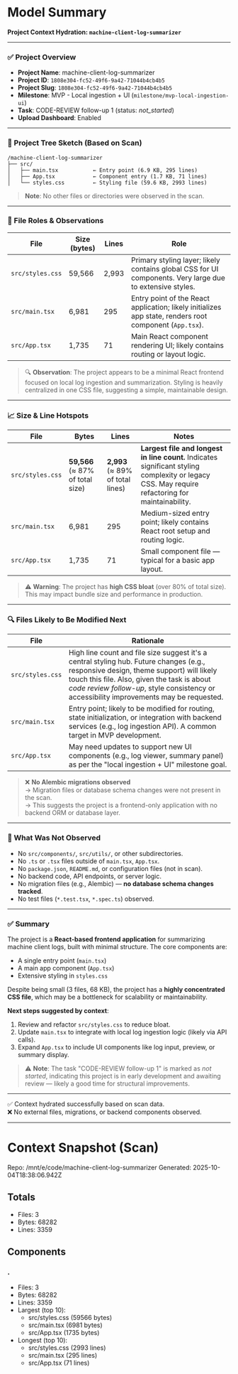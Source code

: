 # Model Summary

**Project Context Hydration: `machine-client-log-summarizer`**

---

### ✅ Project Overview  
- **Project Name**: machine-client-log-summarizer  
- **Project ID**: `1808e304-fc52-49f6-9a42-71044b4cb4b5`  
- **Project Slug**: `1808e304-fc52-49f6-9a42-71044b4cb4b5`  
- **Milestone**: MVP - Local ingestion + UI (`milestone/mvp-local-ingestion-ui`)  
- **Task**: CODE-REVIEW follow-up 1 (status: *not_started*)  
- **Upload Dashboard**: Enabled  

---

### 📁 Project Tree Sketch (Based on Scan)

```
/machine-client-log-summarizer
├── src/
│   ├── main.tsx           ← Entry point (6.9 KB, 295 lines)
│   ├── App.tsx            ← Component entry (1.7 KB, 71 lines)
│   └── styles.css         ← Styling file (59.6 KB, 2993 lines)
```

> **Note**: No other files or directories were observed in the scan.

---

### 📄 File Roles & Observations

| File | Size (bytes) | Lines | Role |
|------|--------------|-------|------|
| `src/styles.css` | 59,566 | 2,993 | Primary styling layer; likely contains global CSS for UI components. Very large due to extensive styles. |
| `src/main.tsx` | 6,981 | 295 | Entry point of the React application; likely initializes app state, renders root component (`App.tsx`). |
| `src/App.tsx` | 1,735 | 71 | Main React component rendering UI; likely contains routing or layout logic. |

> 🔍 **Observation**: The project appears to be a minimal React frontend focused on local log ingestion and summarization. Styling is heavily centralized in one CSS file, suggesting a simple, maintainable design.

---

### 📈 Size & Line Hotspots

| File | Bytes | Lines | Notes |
|------|-------|--------|-------|
| `src/styles.css` | **59,566** (≈ 87% of total size) | **2,993** (≈ 89% of total lines) | **Largest file and longest in line count.** Indicates significant styling complexity or legacy CSS. May require refactoring for maintainability. |
| `src/main.tsx` | 6,981 | 295 | Medium-sized entry point; likely contains React root setup and routing logic. |
| `src/App.tsx` | 1,735 | 71 | Small component file — typical for a basic app layout. |

> ⚠️ **Warning**: The project has **high CSS bloat** (over 80% of total size). This may impact bundle size and performance in production.

---

### 🔍 Files Likely to Be Modified Next

| File | Rationale |
|------|---------|
| `src/styles.css` | High line count and file size suggest it's a central styling hub. Future changes (e.g., responsive design, theme support) will likely touch this file. Also, given the task is about *code review follow-up*, style consistency or accessibility improvements may be requested. |
| `src/main.tsx` | Entry point; likely to be modified for routing, state initialization, or integration with backend services (e.g., log ingestion API). A common target in MVP development. |
| `src/App.tsx` | May need updates to support new UI components (e.g., log viewer, summary panel) as per the "local ingestion + UI" milestone goal. |

> ❌ **No Alembic migrations observed**  
> → Migration files or database schema changes were not present in the scan.  
> → This suggests the project is a frontend-only application with no backend ORM or database layer.

---

### 🚫 What Was Not Observed

- No `src/components/`, `src/utils/`, or other subdirectories.
- No `.ts` or `.tsx` files outside of `main.tsx`, `App.tsx`.
- No `package.json`, `README.md`, or configuration files (not in scan).
- No backend code, API endpoints, or server logic.
- No migration files (e.g., Alembic) — **no database schema changes tracked**.
- No test files (`*.test.tsx`, `*.spec.ts`) observed.

---

### ✅ Summary

The project is a **React-based frontend application** for summarizing machine client logs, built with minimal structure. The core components are:

- A single entry point (`main.tsx`)
- A main app component (`App.tsx`)
- Extensive styling in `styles.css`

Despite being small (3 files, 68 KB), the project has a **highly concentrated CSS file**, which may be a bottleneck for scalability or maintainability.

**Next steps suggested by context**:
1. Review and refactor `src/styles.css` to reduce bloat.
2. Update `main.tsx` to integrate with local log ingestion logic (likely via API calls).
3. Expand `App.tsx` to include UI components like log input, preview, or summary display.

> ⚠️ **Note**: The task "CODE-REVIEW follow-up 1" is marked as *not started*, indicating this project is in early development and awaiting review — likely a good time for structural improvements.

---

✅ Context hydrated successfully based on scan data.  
❌ No external files, migrations, or backend components observed.

---

# Context Snapshot (Scan)

Repo: /mnt/e/code/machine-client-log-summarizer
Generated: 2025-10-04T18:38:06.942Z

## Totals
- Files: 3
- Bytes: 68282
- Lines: 3359

## Components
### .
- Files: 3
- Bytes: 68282
- Lines: 3359
- Largest (top 10):
  - src/styles.css (59566 bytes)
  - src/main.tsx (6981 bytes)
  - src/App.tsx (1735 bytes)
- Longest (top 10):
  - src/styles.css (2993 lines)
  - src/main.tsx (295 lines)
  - src/App.tsx (71 lines)
